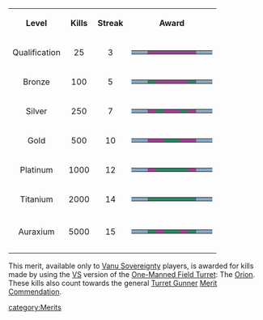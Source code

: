 <table>
<tbody>
<tr class="odd">
<td style="text-align: center;"><p><b>Level</b></p></td>
<td style="text-align: center;"><p><b>Kills</b></p></td>
<td style="text-align: center;"><p><b>Streak</b></p></td>
<td style="text-align: center;"><p><b>Award</b></p></td>
</tr>
<tr class="even">
<td style="text-align: center;"><p>Qualification</p></td>
<td style="text-align: center;"><p>25</p></td>
<td style="text-align: center;"><p>3</p></td>
<td style="text-align: center;"><table class="bigmerit">
<td bgcolor="#89a8c0">
</td>
<td bgcolor="#89A8C0">
</td>
<td bgcolor="#9d4492">
</td>
<td bgcolor="#9d4492">
</td>
<td bgcolor="#9d4492">
</td>
<td bgcolor="#9d4492">
</td>
<td bgcolor="#9d4492">
</td>
<td bgcolor="#9d4492">
</td>
<td bgcolor="#89A8C0">
</td>
<td bgcolor="#89A8C0">
</td>
</table></td>
</tr>
<tr class="odd">
<td style="text-align: center;"><p>Bronze</p></td>
<td style="text-align: center;"><p>100</p></td>
<td style="text-align: center;"><p>5</p></td>
<td style="text-align: center;"><table class="bigmerit">
<td bgcolor="#89A8C0">
</td>
<td bgcolor="#89A8C0">
</td>
<td bgcolor="#318465">
</td>
<td bgcolor="#9d4492">
</td>
<td bgcolor="#9d4492">
</td>
<td bgcolor="#9d4492">
</td>
<td bgcolor="#9d4492">
</td>
<td bgcolor="#318465">
</td>
<td bgcolor="#89A8C0">
</td>
<td bgcolor="#89A8C0">
</td>
</table></td>
</tr>
<tr class="even">
<td style="text-align: center;"><p>Silver</p></td>
<td style="text-align: center;"><p>250</p></td>
<td style="text-align: center;"><p>7</p></td>
<td style="text-align: center;"><table class="bigmerit">
<td bgcolor="#89A8C0">
</td>
<td bgcolor="#89A8C0">
</td>
<td bgcolor="#9d4492">
</td>
<td bgcolor="#318465">
</td>
<td bgcolor="#9d4492">
</td>
<td bgcolor="#9d4492">
</td>
<td bgcolor="#318465">
</td>
<td bgcolor="#9d4492">
</td>
<td bgcolor="#89A8C0">
</td>
<td bgcolor="#89A8C0">
</td>
</table></td>
</tr>
<tr class="odd">
<td style="text-align: center;"><p>Gold</p></td>
<td style="text-align: center;"><p>500</p></td>
<td style="text-align: center;"><p>10</p></td>
<td style="text-align: center;"><table class="bigmerit">
<td bgcolor="#89A8C0">
</td>
<td bgcolor="#89A8C0">
</td>
<td bgcolor="#9d4492">
</td>
<td bgcolor="#9d4492">
</td>
<td bgcolor="#318465">
</td>
<td bgcolor="#318465">
</td>
<td bgcolor="#9d4492">
</td>
<td bgcolor="#9d4492">
</td>
<td bgcolor="#89A8C0">
</td>
<td bgcolor="#89A8C0">
</td>
</table></td>
</tr>
<tr class="even">
<td style="text-align: center;"><p>Platinum</p></td>
<td style="text-align: center;"><p>1000</p></td>
<td style="text-align: center;"><p>12</p></td>
<td style="text-align: center;"><table class="bigmerit">
<td bgcolor="#89A8C0">
</td>
<td bgcolor="#89A8C0">
</td>
<td bgcolor="#9d4492">
</td>
<td bgcolor="#318465">
</td>
<td bgcolor="#318465">
</td>
<td bgcolor="#318465">
</td>
<td bgcolor="#318465">
</td>
<td bgcolor="#9d4492">
</td>
<td bgcolor="#89A8C0">
</td>
<td bgcolor="#89A8C0">
</td>
</table></td>
</tr>
<tr class="odd">
<td style="text-align: center;"><p>Titanium</p></td>
<td style="text-align: center;"><p>2000</p></td>
<td style="text-align: center;"><p>14</p></td>
<td style="text-align: center;"><table class="bigmerit">
<td bgcolor="#89A8C0">
</td>
<td bgcolor="#89A8C0">
</td>
<td bgcolor="#318465">
</td>
<td bgcolor="#318465">
</td>
<td bgcolor="#318465">
</td>
<td bgcolor="#318465">
</td>
<td bgcolor="#318465">
</td>
<td bgcolor="#318465">
</td>
<td bgcolor="#89A8C0">
</td>
<td bgcolor="#89A8C0">
</td>
</table></td>
</tr>
<tr class="even">
<td style="text-align: center;"></td>
<td style="text-align: center;"></td>
<td style="text-align: center;"></td>
<td style="text-align: center;"></td>
</tr>
<tr class="odd">
<td style="text-align: center;"><p>Auraxium</p></td>
<td style="text-align: center;"><p>5000</p></td>
<td style="text-align: center;"><p>15</p></td>
<td style="text-align: center;"><table class="bigmerit">
<td bgcolor="#89A8C0">
</td>
<td bgcolor="#89A8C0">
</td>
<td bgcolor="#318465">
</td>
<td bgcolor="#9d4492">
</td>
<td bgcolor="#318465">
</td>
<td bgcolor="#318465">
</td>
<td bgcolor="#9d4492">
</td>
<td bgcolor="#318465">
</td>
<td bgcolor="#89A8C0">
</td>
<td bgcolor="#89A8C0">
</td>
</table></td>
</tr>
<tr class="even">
<td style="text-align: center;"></td>
<td style="text-align: center;"></td>
<td style="text-align: center;"></td>
<td style="text-align: center;"></td>
</tr>
<tr class="odd">
<td style="text-align: center;"></td>
<td style="text-align: center;"></td>
<td style="text-align: center;"></td>
<td style="text-align: center;"></td>
</tr>
</tbody>
</table>

This merit, available only to [Vanu
Sovereignty](Vanu_Sovereignty.md "wikilink") players, is awarded for kills
made by using the [VS](VS.md "wikilink") version of the [One-Manned Field
Turret](One-Manned_Field_Turret.md "wikilink"): The
[Orion](Orion.md "wikilink"). These kills also count towards the general
[Turret Gunner](Turret_Gunner.md "wikilink") [Merit
Commendation](Merit_Commendation.md "wikilink").

[category:Merits](category:Merits.md "wikilink")
